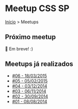 Meetup CSS SP
======

[Início](../README.md) > Meetups

## Próximo meetup

:calendar: Em breve! :)

## Meetups já realizados

* [#06 - 18/03/2015](meetups/06.md)
* [#05 - 05/02/2015](meetups/05.md)
* [#04 - 03/12/2014](meetups/04.md)
* [#03 - 06/11/2014](meetups/03.md)
* [#02 - 30/09/2014](meetups/02.md)
* [#01 - 08/08/2014](meetups/01.md)

